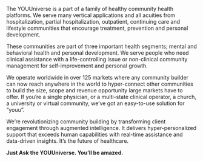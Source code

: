 

The YOUUniverse is a part of a family of healthy community health platforms. We serve many vertical applications and all acuities from hospitalization, partial hospitalization, outpatient, continuing care and lifestyle communities that encourage treatment, prevention and personal development.

These communities are part of three important health segments; mental and behavioral health and personal development. We serve people who need clinical assistance with a life-controlling issue or non-clinical community management for self-improvement and personal growth.

We operate worldwide in over 125 markets where any community builder can now reach anywhere in the world to hyper-connect other communities to build the size, scope and revenue opportunity large markets have to offer. If you’re a single physician, or a multi-state clinical operator, a church, a university or virtual community, we’ve got an easy-to-use solution for “youu”.

We’re revolutionizing community building by transforming client engagement through augmented intelligence. It delivers hyper-personalized support that exceeds human capabilities with real-time assistance and data-driven insights. It’s the future of healthcare.

**Just Ask the YOUUniverse. You’ll be amazed.**